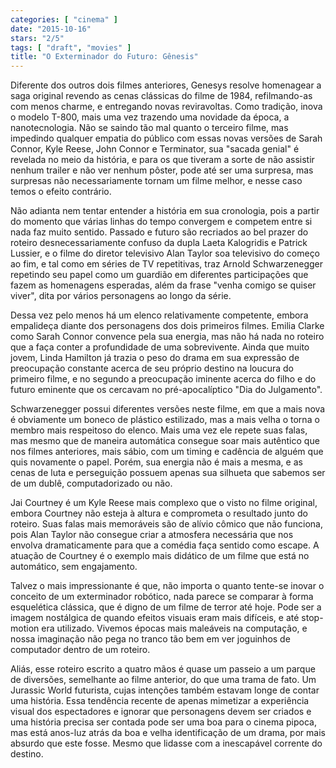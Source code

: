 ```yaml
---
categories: [ "cinema" ]
date: "2015-10-16"
stars: "2/5"
tags: [ "draft", "movies" ]
title: "O Exterminador do Futuro: Gênesis"
---
```

Diferente dos outros dois filmes anteriores, Genesys resolve homenagear a
saga original revendo as cenas clássicas do filme de 1984, refilmando-as
com menos charme, e entregando novas reviravoltas. Como tradição,
inova o modelo T-800, mais uma vez trazendo uma novidade da época,
a nanotecnologia. Não se saindo tão mal quanto o terceiro filme,
mas impedindo qualquer empatia do público com essas novas versões de
Sarah Connor, Kyle Reese, John Connor e Terminator, sua "sacada genial"
é revelada no meio da história, e para os que tiveram a sorte de não
assistir nenhum trailer e não ver nenhum pôster, pode até ser uma
surpresa, mas surpresas não necessariamente tornam um filme melhor,
e nesse caso temos o efeito contrário.

Não adianta nem tentar entender a história em sua cronologia, pois a
partir do momento que várias linhas do tempo convergem e competem entre
si nada faz muito sentido. Passado e futuro são recriados ao bel prazer
do roteiro desnecessariamente confuso da dupla Laeta Kalogridis e Patrick
Lussier, e o filme do diretor televisivo Alan Taylor soa televisivo do
começo ao fim, e tal como em séries de TV repetitivas, traz Arnold
Schwarzenegger repetindo seu papel como um guardião em diferentes
participações que fazem as homenagens esperadas, além da frase "venha
comigo se quiser viver", dita por vários personagens ao longo da série.

Dessa vez pelo menos há um elenco relativamente competente, embora
empalideça diante dos personagens dos dois primeiros filmes. Emilia
Clarke como Sarah Connor convence pela sua energia, mas não há nada no
roteiro que a faça conter a profundidade de uma sobrevivente. Ainda que
muito jovem, Linda Hamilton já trazia o peso do drama em sua expressão
de preocupação constante acerca de seu próprio destino na loucura do
primeiro filme, e no segundo a preocupação iminente acerca do filho
e do futuro eminente que os cercavam no pré-apocalíptico "Dia do
Julgamento".

Schwarzenegger possui diferentes versões neste filme, em que a mais nova
é obviamente um boneco de plástico estilizado, mas a mais velha o torna
o membro mais respeitoso do elenco. Mais uma vez ele repete suas falas,
mas mesmo que de maneira automática consegue soar mais autêntico que
nos filmes anteriores, mais sábio, com um timing e cadência de alguém
que quis novamente o papel. Porém, sua energia não é mais a mesma,
e as cenas de luta e perseguição possuem apenas sua silhueta que
sabemos ser de um dublê, computadorizado ou não.

Jai Courtney é um Kyle Reese mais complexo que o visto no filme original,
embora Courtney não esteja à altura e comprometa o resultado junto do
roteiro. Suas falas mais memoráveis são de alívio cômico que não
funciona, pois Alan Taylor não consegue criar a atmosfera necessária
que nos envolva dramaticamente para que a comédia faça sentido como
escape. A atuação de Courtney é o exemplo mais didático de um filme
que está no automático, sem engajamento.

Talvez o mais impressionante é que, não importa o quanto tente-se inovar
o conceito de um exterminador robótico, nada parece se comparar à forma
esquelética clássica, que é digno de um filme de terror até hoje. Pode
ser a imagem nostálgica de quando efeitos visuais eram mais difíceis,
e até stop-motion era utilizado. Vivemos épocas mais maleáveis na
computação, e nossa imaginação não pega no tranco tão bem em ver
joguinhos de computador dentro de um roteiro.

Aliás, esse roteiro escrito a quatro mãos é quase um passeio a um
parque de diversões, semelhante ao filme anterior, do que uma trama
de fato. Um Jurassic World futurista, cujas intenções também estavam
longe de contar uma história. Essa tendência recente de apenas mimetizar
a experiência visual dos espectadores e ignorar que personagens devem
ser criados e uma história precisa ser contada pode ser uma boa para o
cinema pipoca, mas está anos-luz atrás da boa e velha identificação
de um drama, por mais absurdo que este fosse. Mesmo que lidasse com a
inescapável corrente do destino.
